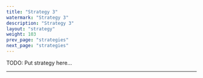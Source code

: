 ```yaml
---
title: "Strategy 3"
watermark: "Strategy 3"
description: "Strategy 3"
layout: "strategy"
weight: 103
prev_page: "strategies"
next_page: "strategies"
---
```


TODO: Put strategy here...

---
